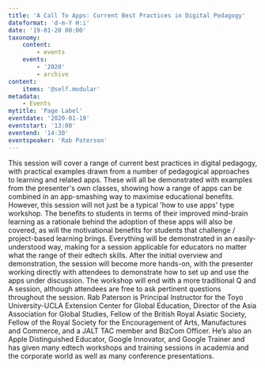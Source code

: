 ```yaml
---
title: 'A Call To Apps: Current Best Practices in Digital Pedagogy'
dateformat: 'd-m-Y H:i'
date: '19-01-20 00:00'
taxonomy:
    content:
        - events
    events:
        - '2020'
        - archive
content:
    items: '@self.modular'
metadata:
    - Events
mytitle: 'Page Label'
eventdate: '2020-01-19'
eventstart: '13:00'
eventend: '14:30'
eventspeaker: 'Rab Paterson'
---
```


This session will cover a range of current best practices in digital pedagogy, with practical examples drawn from a number of pedagogical approaches to learning and related apps. These will all be demonstrated with examples from the presenter's own classes, showing how a range of apps can be combined in an app-smashing way to maximise educational benefits. However, this session will not just be a typical 'how to use apps' type workshop. The benefits to students in terms of their improved mind-brain learning as a rationale behind the adoption of these apps will also be covered, as will the motivational benefits for students that challenge / project-based learning brings. Everything will be demonstrated in an easily-understood way, making for a session applicable for educators no matter what the range of their edtech skills. After the initial overview and demonstration, the session will become more hands-on, with the presenter working directly with attendees to demonstrate how to set up and use the apps under discussion. The workshop will end with a more traditional Q and A session, although attendees are free to ask pertinent questions throughout the session.
Rab Paterson is Principal Instructor for the Toyo University-UCLA Extension Center for Global Education, Director of the Asia Association for Global Studies, Fellow of the British Royal Asiatic Society, Fellow of the Royal Society for the Encouragement of Arts, Manufactures and Commerce, and a JALT TAC member and BizCom Officer. He’s also an Apple Distinguished Educator, Google Innovator, and Google Trainer and has given many edtech workshops and training sessions in academia and the corporate world as well as many conference presentations.

